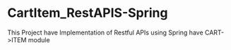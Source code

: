 # CartItem_RestAPIS-Spring

This Project have  Implementation of Restful APIs using Spring
have CART->ITEM module
